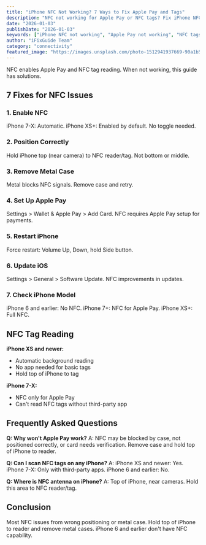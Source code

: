 ```yaml
---
title: "iPhone NFC Not Working? 7 Ways to Fix Apple Pay and Tags"
description: "NFC not working for Apple Pay or NFC tags? Fix iPhone NFC issues with our complete troubleshooting guide."
date: "2026-01-03"
publishDate: "2026-01-03"
keywords: ["iPhone NFC not working", "Apple Pay not working", "NFC tags not reading", "fix NFC iPhone", "contactless payment failed"]
author: "iFixGuide Team"
category: "connectivity"
featured_image: "https://images.unsplash.com/photo-1512941937669-90a1b58e7e9c?w=1200&q=80"
---
```


NFC enables Apple Pay and NFC tag reading. When not working, this guide has solutions.

## 7 Fixes for NFC Issues

### 1. Enable NFC
iPhone 7-X: Automatic. iPhone XS+: Enabled by default. No toggle needed.

### 2. Position Correctly
Hold iPhone top (near camera) to NFC reader/tag. Not bottom or middle.

### 3. Remove Metal Case
Metal blocks NFC signals. Remove case and retry.

### 4. Set Up Apple Pay
Settings > Wallet & Apple Pay > Add Card. NFC requires Apple Pay setup for payments.

### 5. Restart iPhone
Force restart: Volume Up, Down, hold Side button.

### 6. Update iOS
Settings > General > Software Update. NFC improvements in updates.

### 7. Check iPhone Model
iPhone 6 and earlier: No NFC. iPhone 7+: NFC for Apple Pay. iPhone XS+: Full NFC.

## NFC Tag Reading

**iPhone XS and newer:**
- Automatic background reading
- No app needed for basic tags
- Hold top of iPhone to tag

**iPhone 7-X:**
- NFC only for Apple Pay
- Can't read NFC tags without third-party app

## Frequently Asked Questions

**Q: Why won't Apple Pay work?**
A: NFC may be blocked by case, not positioned correctly, or card needs verification. Remove case and hold top of iPhone to reader.

**Q: Can I scan NFC tags on any iPhone?**
A: iPhone XS and newer: Yes. iPhone 7-X: Only with third-party apps. iPhone 6 and earlier: No.

**Q: Where is NFC antenna on iPhone?**
A: Top of iPhone, near cameras. Hold this area to NFC reader/tag.

## Conclusion
Most NFC issues from wrong positioning or metal case. Hold top of iPhone to reader and remove metal cases. iPhone 6 and earlier don't have NFC capability.
